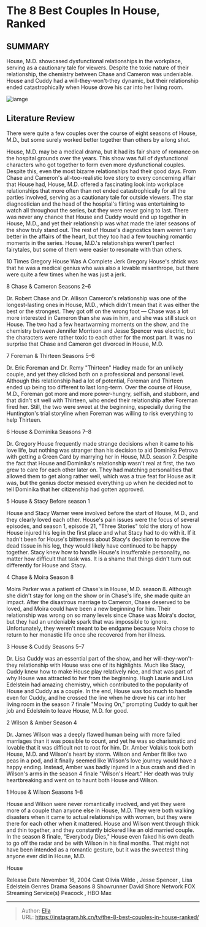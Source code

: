 # The 8 Best Couples In House, Ranked


## SUMMARY 


 House, M.D. showcased dysfunctional relationships in the workplace, serving as a cautionary tale for viewers. 
 Despite the toxic nature of their relationship, the chemistry between Chase and Cameron was undeniable. 
 House and Cuddy had a will-they-won&#39;t-they dynamic, but their relationship ended catastrophically when House drove his car into her living room. 

![iamge](https://static1.srcdn.com/wordpress/wp-content/uploads/2024/01/hugh-laurie-as-dr-gregory-house-lisa-edelstein-as-dr-lisa-cuddy-from-house-jesse-spencer-as-dr-robert-chase-jennifer-morrison-as-dr-allison-cameron-from-house-omar-epps-as-dr.jpg)

## Literature Review
There were quite a few couples over the course of eight seasons of House, M.D., but some surely worked better together than others by a long shot.




House, M.D. may be a medical drama, but it had its fair share of romance on the hospital grounds over the years. This show was full of dysfunctional characters who got together to form even more dysfunctional couples. Despite this, even the most bizarre relationships had their good days. From Chase and Cameron&#39;s all-too-realistic love story to every concerning affair that House had, House, M.D. offered a fascinating look into workplace relationships that more often than not ended catastrophically for all the parties involved, serving as a cautionary tale for outside viewers.
The star diagnostician and the head of the hospital&#39;s flirting was entertaining to watch all throughout the series, but they were never going to last. There was never any chance that House and Cuddy would end up together in House, M.D., and yet their relationship was what made the later seasons of the show truly stand out. The rest of House&#39;s diagnostics team weren&#39;t any better in the affairs of the heart, but they too had a few touching romantic moments in the series. House, M.D.&#39;s relationships weren&#39;t perfect fairytales, but some of them were easier to resonate with than others.
            
 
 10 Times Gregory House Was A Complete Jerk 
Gregory House&#39;s shtick was that he was a medical genius who was also a lovable misanthrope, but there were quite a few times when he was just a jerk.













 








 8  Chase &amp; Cameron 
Seasons 2–6


 







Dr. Robert Chase and Dr. Allison Cameron&#39;s relationship was one of the longest-lasting ones in House, M.D., which didn&#39;t mean that it was either the best or the strongest. They got off on the wrong foot — Chase was a lot more interested in Cameron than she was in him, and she was still stuck on House. The two had a few heartwarming moments on the show, and the chemistry between Jennifer Morrison and Jesse Spencer was electric, but the characters were rather toxic to each other for the most part. It was no surprise that Chase and Cameron got divorced in House, M.D.





 7  Foreman &amp; Thirteen 
Seasons 5–6
        

Dr. Eric Foreman and Dr. Remy &#34;Thirteen&#34; Hadley made for an unlikely couple, and yet they clicked both on a professional and personal level. Although this relationship had a lot of potential, Foreman and Thirteen ended up being too different to last long-term. Over the course of House, M.D., Foreman got more and more power-hungry, selfish, and stubborn, and that didn&#39;t sit well with Thirteen, who ended their relationship after Foreman fired her. Still, the two were sweet at the beginning, especially during the Huntington&#39;s trial storyline when Foreman was willing to risk everything to help Thirteen.





 6  House &amp; Dominika 
Seasons 7–8
        

Dr. Gregory House frequently made strange decisions when it came to his love life, but nothing was stranger than his decision to aid Dominika Petrova with getting a Green Card by marrying her in House, M.D. season 7. Despite the fact that House and Dominika&#39;s relationship wasn&#39;t real at first, the two grew to care for each other later on. They had matching personalities that allowed them to get along rather well, which was a true feat for House as it was, but the genius doctor messed everything up when he decided not to tell Dominika that her citizenship had gotten approved.





 5  House &amp; Stacy 
Before season 1
        

House and Stacy Warner were involved before the start of House, M.D., and they clearly loved each other. House&#39;s pain issues were the focus of several episodes, and season 1, episode 21, &#34;Three Stories&#34; told the story of how House injured his leg in the first place and what Stacy had to do with it. If it hadn&#39;t been for House&#39;s bitterness about Stacy&#39;s decision to remove the dead tissue in his leg, they would likely have continued to be happy together. Stacy knew how to handle House&#39;s insufferable personality, no matter how difficult that task was. It is a shame that things didn&#39;t turn out differently for House and Stacy.





 4  Chase &amp; Moira 
Season 8
        

Moira Parker was a patient of Chase&#39;s in House, M.D. season 8. Although she didn&#39;t stay for long on the show or in Chase&#39;s life, she made quite an impact. After the disastrous marriage to Cameron, Chase deserved to be loved, and Moira could have been a new beginning for him. Their relationship was wrong on so many levels since Chase was Moira&#39;s doctor, but they had an undeniable spark that was impossible to ignore. Unfortunately, they weren&#39;t meant to be endgame because Moira chose to return to her monastic life once she recovered from her illness.





 3  House &amp; Cuddy 
Seasons 5–7


 







Dr. Lisa Cuddy was an essential part of the show, and her will-they-won&#39;t-they relationship with House was one of its highlights. Much like Stacy, Cuddy knew how to make House play relatively nice, and that was part of why House was attracted to her from the beginning. Hugh Laurie and Lisa Edelstein had amazing chemistry, which contributed to the popularity of House and Cuddy as a couple. In the end, House was too much to handle even for Cuddy, and he crossed the line when he drove his car into her living room in the season 7 finale &#34;Moving On,&#34; prompting Cuddy to quit her job and Edelstein to leave House, M.D. for good.





 2  Wilson &amp; Amber 
Season 4
        

Dr. James Wilson was a deeply flawed human being with more failed marriages than it was possible to count, and yet he was so charismatic and lovable that it was difficult not to root for him. Dr. Amber Volakis took both House, M.D. and Wilson&#39;s heart by storm. Wilson and Amber fit like two peas in a pod, and it finally seemed like Wilson&#39;s love journey would have a happy ending. Instead, Amber was badly injured in a bus crash and died in Wilson&#39;s arms in the season 4 finale &#34;Wilson&#39;s Heart.&#34; Her death was truly heartbreaking and went on to haunt both House and Wilson.





 1  House &amp; Wilson 
Seasons 1–8
        

House and Wilson were never romantically involved, and yet they were more of a couple than anyone else in House, M.D. They were both walking disasters when it came to actual relationships with women, but they were there for each other when it mattered. House and Wilson went through thick and thin together, and they constantly bickered like an old married couple. In the season 8 finale, &#34;Everybody Dies,&#34; House even faked his own death to go off the radar and be with Wilson in his final months. That might not have been intended as a romantic gesture, but it was the sweetest thing anyone ever did in House, M.D.
        


 House 

 Release Date   November 16, 2004    Cast   Olivia Wilde , Jesse Spencer , Lisa Edelstein    Genres   Drama    Seasons   8    Showrunner   David Shore    Network   FOX    Streaming Service(s)   Peacock , HBO Max    





---

> Author: [Ella](https://instagram.hk.cn/)  
> URL: https://instagram.hk.cn/tv/the-8-best-couples-in-house-ranked/  

